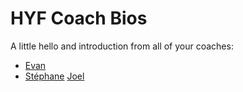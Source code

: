 # HYF Coach Bios

A little hello and introduction from all of your coaches:

* [Evan](colevandersWands.md)
* [Stéphane](snicoll.md)
[Joel](JoeCamacho.md)
